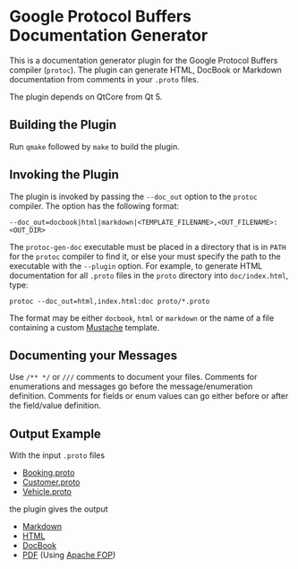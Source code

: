 # Google Protocol Buffers<br>Documentation Generator

This is a documentation generator plugin for the Google Protocol
Buffers compiler (`protoc`). The plugin can generate HTML, DocBook
or Markdown documentation from comments in your `.proto` files.

The plugin depends on QtCore from Qt 5.

## Building the Plugin

Run `qmake` followed by `make` to build the plugin.

## Invoking the Plugin

The plugin is invoked by passing the `--doc_out` option to the
`protoc` compiler. The option has the following format:

    --doc_out=docbook|html|markdown|<TEMPLATE_FILENAME>,<OUT_FILENAME>:<OUT_DIR>

The `protoc-gen-doc` executable must be placed in a directory
that is in `PATH` for the `protoc` compiler to find it, or else
your must specify the path to the executable with the `--plugin`
option. For example, to generate HTML documentation for all
`.proto` files in the `proto` directory into `doc/index.html`,
type:

    protoc --doc_out=html,index.html:doc proto/*.proto

The format may be either `docbook`, `html` or `markdown` or the
name of a file containing a custom [Mustache][mustache] template.

## Documenting your Messages

Use `/** */` or `///` comments to document your files. Comments
for enumerations and messages go before the message/enumeration
definition. Comments for fields or enum values can go either
before or after the field/value definition.

## Output Example

With the input `.proto` files

* [Booking.proto](examples/proto/Booking.proto)
* [Customer.proto](examples/proto/Customer.proto)
* [Vehicle.proto](examples/proto/Vehicle.proto)

the plugin gives the output

* [Markdown](examples/doc/example.md)
* [HTML][html_preview]
* [DocBook](examples/doc/example.docbook)
* [PDF](examples/doc/example.html?raw=true) (Using [Apache FOP][fop])


[mustache]: http://mustache.github.io/ "Mustache - Logic-less templates"
[fop]: http://xmlgraphics.apache.org/fop/ "Apache™ FOP (Formatting Objects Processor)"
[html_preview]: https://rawgit.com/estan/protoc-gen-doc/master/examples/doc/example.html "HTML Example Output"
